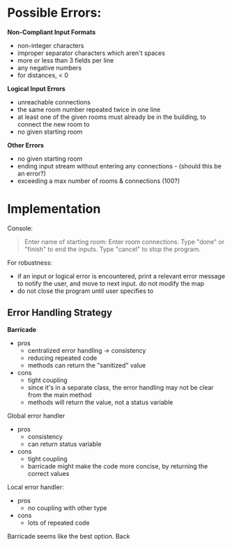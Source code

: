# Possible Errors:
**Non-Compliant Input Formats**
- non-integer characters
- improper separator characters which aren't spaces
- more or less than 3 fields per line
- any negative numbers
- for distances, < 0

**Logical Input Errors**
- unreachable connections
- the same room number repeated twice in one line
- at least one of the given rooms must already be in the building, to connect the new room to 
- no given starting room

**Other Errors**
- no given starting room
- ending input stream without entering any connections - (should this be an error?)
- exceeding a max number of rooms & connections (100?)

# Implementation

Console:
> Enter name of starting room:
> Enter room connections. Type "done" or "finish" to end the inputs. Type "cancel" to stop the program.

For robustness:
- if an input or logical error is encountered, print a relevant error message to notify the user, and move to next input.  do not modify the map
- do not close the program until user specifies to

## Error Handling Strategy

**Barricade** 
- pros
	- centralized error handling -> consistency
	- reducing repeated code
	- methods can return the "sanitized" value
- cons
	- tight coupling
	- since it's in a separate class, the error handling may not be clear from the main method
	- methods will return the value, not a status variable

Global error handler
- pros
	- consistency
	- can return status variable
- cons
	- tight coupling
	- barricade might make the code more concise, by returning the correct values

Local error handler:
- pros
	- no coupling with other type
- cons
	- lots of repeated code

Barricade seems like the best option. Back
<!--stackedit_data:
eyJoaXN0b3J5IjpbLTE4NDE5OTAxMzZdfQ==
-->